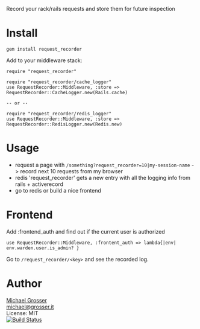 Record your rack/rails requests and store them for future inspection

Install
=======

    gem install request_recorder

Add to your middleware stack:

    require "request_recorder"

    require "request_recorder/cache_logger"
    use RequestRecorder::Middleware, :store => RequestRecorder::CacheLogger.new(Rails.cache)

    -- or --

    require "request_recorder/redis_logger"
    use RequestRecorder::Middleware, :store => RequestRecorder::RedisLogger.new(Redis.new)

Usage
=====

 - request a page with `/something?request_recorder=10|my-session-name` -> record next 10 requests from my browser
 - redis 'request_recorder' gets a new entry with all the logging info from rails + activerecord
 - go to redis or build a nice frontend

Frontend
========

  Add :frontend_auth and find out if the current user is authorized

    use RequestRecorder::Middleware, :frontent_auth => lambda{|env| env.warden.user.is_admin? }

Go to `/request_recorder/<key>` and see the recorded log.

Author
======
[Michael Grosser](http://grosser.it)<br/>
michael@grosser.it<br/>
License: MIT<br/>
[![Build Status](https://travis-ci.org/grosser/request_recorder.png)](https://travis-ci.org/grosser/request_recorder)
